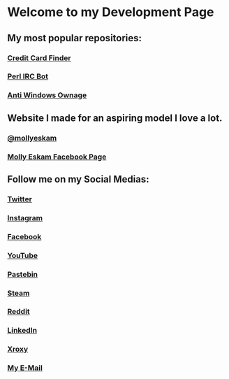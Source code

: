 # Welcome to my Development Page

## My most popular repositories: 
### [Credit Card Finder](https://github.com/independentcod/CCFinder)
### [Perl IRC Bot](https://github.com/independentcod/PerlIRCSSL_VNCbypass)
### [Anti Windows Ownage](https://github.com/independentcod/rdp-takeown-icacls)



## Website I made for an aspiring model I love a lot.
### [@mollyeskam](https://mollyeskam.cleansite.us)
### [Molly Eskam Facebook Page](https://www.facebook.com/Molly-Eskam-111990807201934)

## Follow me on my Social Medias:
### [Twitter](https://twitter.com/independentcod)
### [Instagram](https://instagram.com/independentcod)
### [Facebook](https://facebook.com/remi.girard2)
### [YouTube](https://www.youtube.com/channel/UCfLotEbZSDbK7nUZm98LjkQ)
### [Pastebin](https://pastebin.com/u/independentt)
### [Steam](http://steamcommunity.com/id/independentcod)
### [Reddit](https://www.reddit.com/u/ind3p3nd3ntc0d)
### [LinkedIn](https://www.linkedin.com/in/independentcod/)
### [Xroxy](https://www.xroxy.com/xorum/profile.php?mode=viewprofile&u=4869)
### [My E-Mail](mailto:independentt@hotmail.com)
